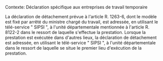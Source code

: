 Contexte: Déclaration spécifique aux entreprises de travail temporaire

La déclaration de détachement prévue à l'article R. 1263-6, dont le modèle est fixé par arrêté du ministre chargé du travail, est adressée, en utilisant le télé-service " SIPSI ", à l'unité départementale mentionnée à l'article R. 8122-2 dans le ressort de laquelle s'effectue la prestation. Lorsque la prestation est exécutée dans d'autres lieux, la déclaration de détachement est adressée, en utilisant le télé-service " SIPSI ", à l'unité départementale dans le ressort de laquelle se situe le premier lieu d'exécution de la prestation.